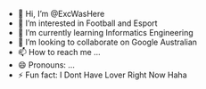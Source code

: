 - 👋 Hi, I’m @ExcWasHere
- 👀 I’m interested in Football and Esport
- 🌱 I’m currently learning Informatics Engineering
- 💞️ I’m looking to collaborate on Google Australian
- 📫 How to reach me ...
- 😄 Pronouns: ...
- ⚡ Fun fact: I Dont Have Lover Right Now Haha

<!---
ExcWasHere/ExcWasHere is a ✨ special ✨ repository because its `README.md` (this file) appears on your GitHub profile.
You can click the Preview link to take a look at your changes.
--->
